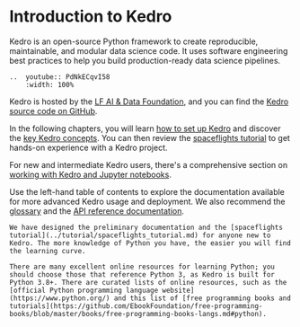 # Introduction to Kedro

Kedro is an open-source Python framework to create reproducible, maintainable, and modular data science code. It uses software engineering best practices to help you build production-ready data science pipelines.

```{eval-rst}
..  youtube:: PdNkECqvI58
    :width: 100%
```

Kedro is hosted by the [LF AI & Data Foundation](https://lfaidata.foundation/), and you can find the [Kedro source code on GitHub](https://github.com/kedro-org/kedro).

In the following chapters, you will learn [how to set up Kedro](../get_started/install.md) and discover the [key Kedro concepts](../get_started/kedro_concepts.md). You can then review the [spaceflights tutorial](../tutorial/tutorial_template.md) to get hands-on experience with a Kedro project.

For new and intermediate Kedro users, there's a comprehensive section on [working with Kedro and Jupyter notebooks](../notebooks_and_ipython/index.md).

Use the left-hand table of contents to explore the documentation available for more advanced Kedro usage and deployment. We also recommend the [glossary](../resources/glossary.md) and the [API reference documentation](/api/kedro).

```{note}
We have designed the preliminary documentation and the [spaceflights tutorial](../tutorial/spaceflights_tutorial.md) for anyone new to Kedro. The more knowledge of Python you have, the easier you will find the learning curve.

There are many excellent online resources for learning Python; you should choose those that reference Python 3, as Kedro is built for Python 3.8+. There are curated lists of online resources, such as the [official Python programming language website](https://www.python.org/) and this list of [free programming books and tutorials](https://github.com/EbookFoundation/free-programming-books/blob/master/books/free-programming-books-langs.md#python).

```
